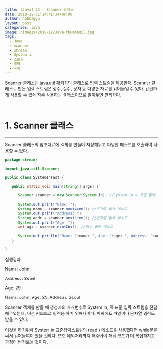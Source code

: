 ```yaml
---
title: (Java) 53 - Scanner 클래스
date: 2018-12-31T14:41:34+09:00
author: nobbaggu
layout: post
categories: Java
image: /images/2018/12/Java-thumbnail.jpg
tags:
  - Java
  - scanner
  - stream
  - System.in
  - 스트림
  - 입력
  - 자바
---
```

Scanner 클래스는 java.util 패키지의 클래스로 입력 스트림을 제공한다. Scanner 클래스로 만든 입력 스트림은 정수, 실수, 문자 등 다양한 자료를 읽어들일 수 있다. 간편하게 사용할 수 있어 자주 사용하는 클래스이므로 알아두면 편리하다.

&nbsp;

# 1. Scanner 클래스

* * *

Scanner 클래스의 참조자료에 객체를 만들어 저장해두고 다양한 메소드를 호출하여 사용할 수 있다.

~~~ java
package stream;

import java.util.Scanner;

public class SystemInTest {

   public static void main(String[] args) {
      
      Scanner scanner = new Scanner(System.in); //System.in = 표준 입력 스트림 ->키보드 입력을 받기위해 System.in을 생성자 매개변수로 전달
      
      System.out.print("Name: ");
      String name = scanner.nextLine(); //문자열 입력 메소드
      System.out.print("Address: ");
      String addr = scanner.nextLine(); //문자열 입력 메소드
      System.out.print("Age: ");
      int age = scanner.nextInt(); //정수 입력 메소드
      
      System.out.println("Name: "+name+ ", Age: "+age+ ", Address: "+addr);
   }

}
~~~

실행결과

Name: John


Address: Seoul


Age: 29


Name: John, Age: 29, Address: Seoul


 

Scanner 객체를 만들 때 생성자의 매개변수로 System.in, 즉 표준 입력 스트림을 전달해주었는데, 이는 키보드로 입력을 하기 위해서이다. 이외에도 파일이나 문자열 입력도 받을 수 있다.

이것을 하기위해 System.in 표준입력스트림의 read() 메소드를 사용했다면 while문을 써서 읽어들여야 했을 것이다. 또한 예외처리까지 해주어야 해서 코드가 더 복잡해지고 과정이 번거로울 것이다.